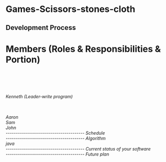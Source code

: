 # Games-Scissors-stones-cloth
Development Process<br />
---------------------------------------
<h1>Members (Roles & Responsibilities & Portion)<h1/><br />
<h6>Kenneth (Leader-write program)<h6><br />
Aaron<br />
Sam<br />
John<br />
---------------------------------------
Schedule<br />
---------------------------------------
Algorithm<br />
java<br />
---------------------------------------
Current status of your software<br />
---------------------------------------
Future plan<br />
